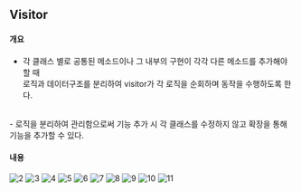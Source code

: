 ## Visitor

#### 개요

- 각 클래스 별로 공통된 메소드이나 그 내부의 구현이 각각 다른 메소드를 추가해야할 때  
  로직과 데이터구조를 분리하여 visitor가 각 로직을 순회하며 동작을 수행하도록 한다.
<br/>
- 로직을 분리하여 관리함으로써 기능 추가 시 각 클래스를 수정하지 않고 확장을 통해 기능을 추가할 수 있다.


#### 내용

![2](/assets/2.png)
![3](/assets/3.png)
![4](/assets/4.png)
![5](/assets/5.png)
![6](/assets/6.png)
![7](/assets/7.png)
![8](/assets/8.png)
![9](/assets/9.png)
![10](/assets/10.png)
![11](/assets/11.png)
